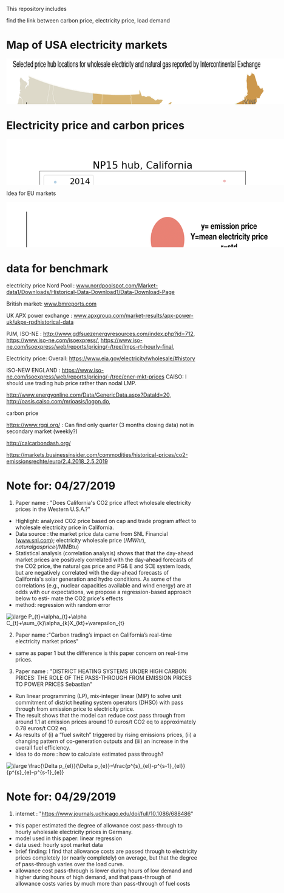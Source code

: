 This repository includes

find the link between carbon price, electricity price, load demand

# Map of USA electricity markets

<div style="width:830px; background-color:white; height:120px; overflow:auto;">
    <img src="images/hub-map.png" width="700" height="700">
</div>

# Electricity price and carbon prices

<div style="width:1400px; background-color:white; height:120px; overflow:auto;">
    <img src="images/NP15_vs_cali_CO2.png" width="700" height="700">
    <img src="images/SP15_vs_cali_CO2.png" width="700" height="700">
</div>

Idea for EU markets
<div style="width:1400px; background-color:white; height:120px; overflow:auto;">
    <img src="images/Idea_EU_market.png" width="700" height="700">
    <img src="images/EU_market.png" width="700" height="700">
</div>

# data for benchmark

electricity price
Nord Pool : www.nordpoolspot.com/Market-data1/Downloads/Historical-Data-Download1/Data-Download-Page

British market:
www.bmreports.com

UK APX power exchange :
www.apxgroup.com/market-results/apx-power-uk/ukpx-rpdhistorical-data

PJM, ISO-NE :
http://www.gdfsuezenergyresources.com/index.php?id=712,
https://www.iso-ne.com/isoexpress/,
https://www.iso-ne.com/isoexpress/web/reports/pricing/-/tree/lmps-rt-hourly-final,

Electricity price:
Overall: https://www.eia.gov/electricity/wholesale/#history



ISO-NEW ENGLAND : https://www.iso-ne.com/isoexpress/web/reports/pricing/-/tree/ener-mkt-prices
CAISO: I should use trading hub price rather than nodal LMP.

http://www.energyonline.com/Data/GenericData.aspx?DataId=20,
http://oasis.caiso.com/mrioasis/logon.do,

carbon price

https://www.rggi.org/
: Can find only quarter (3 months closing data) not in secondary market (weekly?)

http://calcarbondash.org/

https://markets.businessinsider.com/commodities/historical-prices/co2-emissionsrechte/euro/2.4.2018_2.5.2019



# Note for: 04/27/2019

1. Paper name : "Does California's CO2 price affect wholesale electricity prices in the Western U.S.A.?"
  * Highlight: analyzed CO2 price based on cap and trade program affect to wholesale electricity price in California.
  * Data source : the market price data came from SNL Financial (www.snl.com); electricity wholesale price ($/MWhr), natural gas price ($/MMBtu)
  * Statistical analysis (correlation analysis) shows that that the day-ahead market prices are positively correlated with the day-ahead forecasts of the CO2 price, the natural gas price and PG& E and SCE system loads, but are negatively correlated with the day-ahead forecasts of California's solar generation and hydro conditions. As some of the correlations (e.g., nuclear capacities available and wind energy) are at odds with our expectations, we propose a regression-based approach below to esti- mate the CO2 price's effects
  * method: regression with random error

  <img src="https://latex.codecogs.com/png.latex?\bg_white&space;\large&space;P_{t}=\alpha_{t}&plus;\alpha&space;C_{t}&plus;\sum_{k}\alpha_{k}X_{kt}&plus;\varepsilon_{t}" title="\large P_{t}=\alpha_{t}+\alpha C_{t}+\sum_{k}\alpha_{k}X_{kt}+\varepsilon_{t}" />

2. Paper name :"Carbon trading’s impact on California’s real-time electricity market prices"
  * same as paper 1 but the difference is this paper concern on real-time prices.

3. Paper name : "DISTRICT HEATING SYSTEMS UNDER HIGH CARBON PRICES: THE ROLE OF THE PASS-THROUGH FROM EMISSION PRICES TO POWER PRICES Sebastian"
  * Run linear programming (LP), mix-integer linear (MIP) to solve unit commitment of district heating system operators (DHSO) with pass through from emission price to electricity price.
  * The result shows that the model can reduce cost pass through from around 1.1 at emission prices around 10 euros/t CO2 eq to approximately 0.78 euros/t CO2 eq.
  * As results of (i) a “fuel switch” triggered by rising emissions prices, (ii) a changing pattern of co-generation outputs and (iii) an increase in the overall fuel efficiency.
  * Idea to do more : how to calculate estimated pass through?

  <img src="https://latex.codecogs.com/png.latex?\bg_white&space;\large&space;\frac{\Delta&space;p_{el}}{\Delta&space;p_{e}}=\frac{p^{s}_{el}-p^{s-1}_{el}}{p^{s}_{e}-p^{s-1}_{e}}" title="\large \frac{\Delta p_{el}}{\Delta p_{e}}=\frac{p^{s}_{el}-p^{s-1}_{el}}{p^{s}_{e}-p^{s-1}_{e}}" />

# Note for: 04/29/2019

1. internet : "https://www.journals.uchicago.edu/doi/full/10.1086/688486"
  * this paper estimated the degree of allowance cost pass-through to hourly wholesale electricity prices in Germany.
  * model used in this paper: linear regression
  * data used: hourly spot market data
  * brief finding: I find that allowance costs are passed through to electricity prices completely (or nearly completely) on average, but that the degree of pass-through varies over the load curve.
  * allowance cost pass-through is lower during hours of low demand and higher during hours of high demand, and that pass-through of allowance costs varies by much more than pass-through of fuel costs
